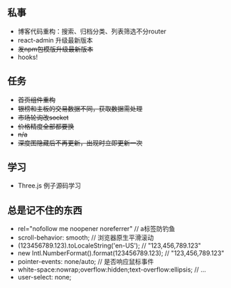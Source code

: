 ## 私事

* 博客代码重构：搜索、归档分类、列表筛选不分router
* react-admin 升级最新版本
* ~~发npm包模版升级最新版本~~
* hooks!

## 任务

* ~~首页组件重构~~
* ~~银榜和主板的交易数据不同，获取数据需处理~~
* ~~市场轮询改socket~~
* ~~价格精度全部都要换~~
* ~~n/a~~
* ~~深度图隐藏后不再更新，出现时立即更新一次~~

## 学习

* Three.js 例子源码学习

## 总是记不住的东西

* rel="nofollow me noopener noreferrer" // a标签防钓鱼
* scroll-behavior: smooth; // 浏览器原生平滑滚动
* (123456789.123).toLocaleString('en-US'); // "123,456,789.123"
* new Intl.NumberFormat().format(123456789.123); // "123,456,789.123"
* pointer-events: none/auto; // 是否响应鼠标事件
* white-space:nowrap;overflow:hidden;text-overflow:ellipsis; // ...
* user-select: none;
